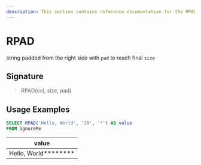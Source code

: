 ```yaml
---
description: This section contains reference documentation for the RPAD function.
---
```


# RPAD

string padded from the right side with `pad` to reach final `size`

## Signature

> RPAD(col, size, pad)

## Usage Examples

```sql
SELECT RPAD('Hello, World', '20', '*') AS value
FROM ignoreMe
```

| value   | 
| ------------- |
| Hello, World******** |